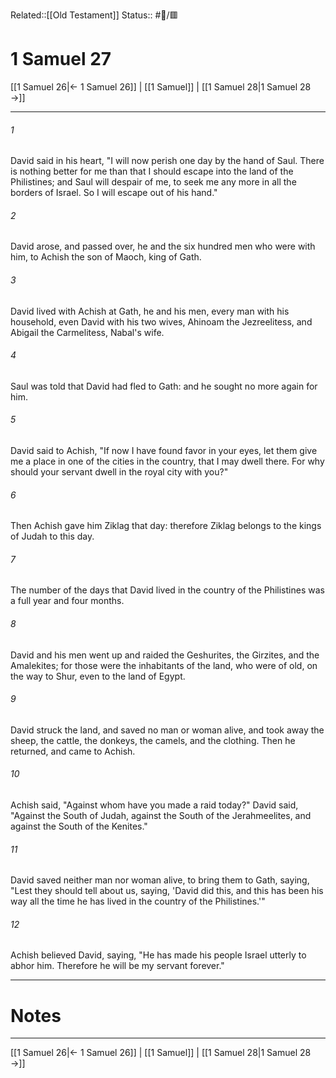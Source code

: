 Related::[[Old Testament]]
Status:: #📖/🟥
# 1 Samuel 27

[[1 Samuel 26|← 1 Samuel 26]] | [[1 Samuel]] | [[1 Samuel 28|1 Samuel 28 →]]
***



###### 1 
David said in his heart, "I will now perish one day by the hand of Saul. There is nothing better for me than that I should escape into the land of the Philistines; and Saul will despair of me, to seek me any more in all the borders of Israel. So I will escape out of his hand." 

###### 2 
David arose, and passed over, he and the six hundred men who were with him, to Achish the son of Maoch, king of Gath. 

###### 3 
David lived with Achish at Gath, he and his men, every man with his household, even David with his two wives, Ahinoam the Jezreelitess, and Abigail the Carmelitess, Nabal's wife. 

###### 4 
Saul was told that David had fled to Gath: and he sought no more again for him. 

###### 5 
David said to Achish, "If now I have found favor in your eyes, let them give me a place in one of the cities in the country, that I may dwell there. For why should your servant dwell in the royal city with you?" 

###### 6 
Then Achish gave him Ziklag that day: therefore Ziklag belongs to the kings of Judah to this day. 

###### 7 
The number of the days that David lived in the country of the Philistines was a full year and four months. 

###### 8 
David and his men went up and raided the Geshurites, the Girzites, and the Amalekites; for those were the inhabitants of the land, who were of old, on the way to Shur, even to the land of Egypt. 

###### 9 
David struck the land, and saved no man or woman alive, and took away the sheep, the cattle, the donkeys, the camels, and the clothing. Then he returned, and came to Achish. 

###### 10 
Achish said, "Against whom have you made a raid today?" David said, "Against the South of Judah, against the South of the Jerahmeelites, and against the South of the Kenites." 

###### 11 
David saved neither man nor woman alive, to bring them to Gath, saying, "Lest they should tell about us, saying, 'David did this, and this has been his way all the time he has lived in the country of the Philistines.'" 

###### 12 
Achish believed David, saying, "He has made his people Israel utterly to abhor him. Therefore he will be my servant forever."

---
# Notes


***
[[1 Samuel 26|← 1 Samuel 26]] | [[1 Samuel]] | [[1 Samuel 28|1 Samuel 28 →]]
